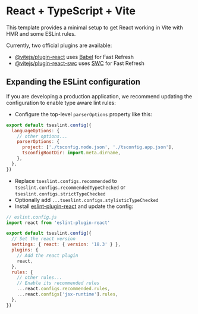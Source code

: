# React + TypeScript + Vite

This template provides a minimal setup to get React working in Vite with HMR and some ESLint rules.

Currently, two official plugins are available:

- [@vitejs/plugin-react](https://github.com/vitejs/vite-plugin-react/blob/main/packages/plugin-react/README.md) uses [Babel](https://babeljs.io/) for Fast Refresh
- [@vitejs/plugin-react-swc](https://github.com/vitejs/vite-plugin-react-swc) uses [SWC](https://swc.rs/) for Fast Refresh

## Expanding the ESLint configuration

If you are developing a production application, we recommend updating the configuration to enable type aware lint rules:

- Configure the top-level `parserOptions` property like this:

```js
export default tseslint.config({
  languageOptions: {
    // other options...
    parserOptions: {
      project: ['./tsconfig.node.json', './tsconfig.app.json'],
      tsconfigRootDir: import.meta.dirname,
    },
  },
})
```

- Replace `tseslint.configs.recommended` to `tseslint.configs.recommendedTypeChecked` or `tseslint.configs.strictTypeChecked`
- Optionally add `...tseslint.configs.stylisticTypeChecked`
- Install [eslint-plugin-react](https://github.com/jsx-eslint/eslint-plugin-react) and update the config:

```js
// eslint.config.js
import react from 'eslint-plugin-react'

export default tseslint.config({
  // Set the react version
  settings: { react: { version: '18.3' } },
  plugins: {
    // Add the react plugin
    react,
  },
  rules: {
    // other rules...
    // Enable its recommended rules
    ...react.configs.recommended.rules,
    ...react.configs['jsx-runtime'].rules,
  },
})
```



<!-- // const categories = [
//   "technology", "business", "sports", 
//   "lifestyle", "science", "politics", 
//   "food", "entertainment", "environment"
// ]; -->


<!-- import React, { createContext, useEffect, useState, ReactNode } from "react";

type NewsArticle = {
  title: string;
  description: string;
  url: string;
  imageUrl?: string;
};

type NewsProviderProps = {
  children: ReactNode;
};

type NewsContextType = {
  articles: Record<string, NewsArticle[]>;
  fetchNewsByCategory: (category: string) => void;
};

const NewsContext = createContext<NewsContextType | undefined>(undefined);

const NewsProvider: React.FC<NewsProviderProps> = ({ children }) => {
  const [articles, setArticles] = useState<Record<string, NewsArticle[]>>({});

  const fetchNewsByCategory = async (category: string) => {
    // const apiKey = import.meta.env.VITE_PUBLIC_API_KEY;
    const apiKey = "99fe3a12aeaa46728bc58e7fd69c88db";
    console.log(apiKey);
    try {
      const url = `https://newsapi.org/v2/top-headlines?country&category=${category}&apiKey=${apiKey}&removeduplicate=1`;

      // const url = `https://newsdata.io/api/1/news?apikey=${apiKey}&language=en&image=1&removeduplicate=1&size=10&category=${category}`;
      
      const response = await fetch(url);
      const data = await response.json();
      console.log(data);
      setArticles((prev) => ({
        ...prev,
        [category]: data.articles,  // data.results
      }));
    } catch (error) {
      console.error("Error fetching news:", error);
    }
  };

  useEffect(() => {
    [
      "technology",
      "business",
      "sports",
      "science",
      "politics",
      "entertainment",
      "general",
    ].forEach(fetchNewsByCategory);
  }, []);

  // useEffect(() => {
  //   ["technology", "business", "sports", "lifestyle", "science", "politics", "food", "entertainment", "environment"].forEach(fetchNewsByCategory);
  // }, []);

  return (
    <NewsContext.Provider value={{ articles, fetchNewsByCategory }}>
      {children}
    </NewsContext.Provider>
  );
};

export { NewsProvider, NewsContext }; -->
